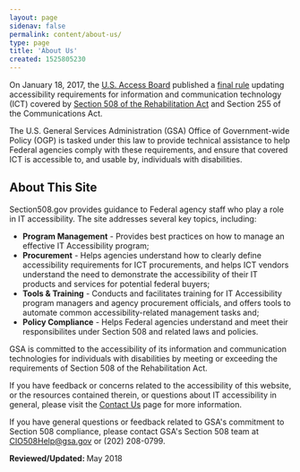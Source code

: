 ```yaml
---
layout: page
sidenav: false
permalink: content/about-us/
type: page
title: 'About Us'
created: 1525805230
---
```


On January 18, 2017, the [U.S. Access Board][1] published a [final rule][2] updating accessibility requirements for information and communication technology (ICT) covered by [Section 508 of the Rehabilitation Act][3] and Section 255 of the Communications Act.

The U.S. General Services Administration (GSA) Office of Government-wide Policy (OGP) is tasked under this law to provide technical assistance to help Federal agencies comply with these requirements, and ensure that covered ICT is accessible to, and usable by, individuals with disabilities.

## About This Site

Section508.gov provides guidance to Federal agency staff who play a role in IT accessibility. The site addresses several key topics, including:

  * <span class="bold"><b>Program Management</b></span> - Provides best practices on how to manage an effective IT Accessibility program;
  * <span class="bold"><b>Procurement</b></span> - Helps agencies understand how to clearly define accessibility requirements for ICT procurements, and helps ICT vendors understand the need to demonstrate the accessibility of their IT products and services for potential federal buyers;
  * <span class="bold"><b>Tools & Training</b></span> - Conducts and facilitates training for IT Accessibility program managers and agency procurement officials, and offers tools to automate common accessibility-related management tasks and;
  * <span class="bold"><b>Policy Compliance</b></span> - Helps Federal agencies understand and meet their responsibilites under Section 508 and related laws and policies.

GSA is committed to the accessibility of its information and communication technologies for individuals with disabilities by meeting or exceeding the requirements of Section 508 of the Rehabilitation Act.

If you have feedback or concerns related to the accessibility of this website, or the resources contained therein, or questions about IT accessibility in general, please visit the [Contact Us][4] page for more information.

If you have general questions or feedback related to GSA's commitment to Section 508 compliance, please contact GSA's Section 508 team at <CIO508Help@gsa.gov> or (202) 208-0799.

<span class="bold"><b>Reviewed/Updated: </b></span> May 2018

&nbsp;

 [1]: https://www.access-board.gov
 [2]: https://www.access-board.gov/guidelines-and-standards/communications-and-it/about-the-ict-refresh/final-rule
 [3]: https://www.access-board.gov/the-board/laws/rehabilitation-act-of-1973#508
 [4]: {{site.baseurl}}/contact-us